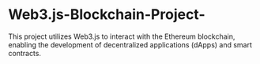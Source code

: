 # Web3.js-Blockchain-Project-
This project utilizes Web3.js to interact with the Ethereum blockchain, enabling the development of decentralized applications (dApps) and smart contracts.
